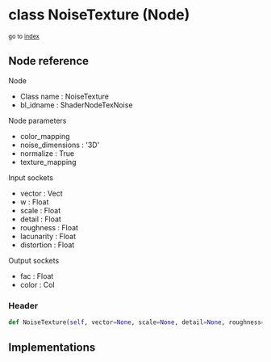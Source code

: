# class NoiseTexture (Node)

<sub>go to [index](/docs/index.md)</sub>

## Node reference

Node
 - Class name : NoiseTexture
 - bl_idname : ShaderNodeTexNoise

Node parameters
 - color_mapping
 - noise_dimensions : '3D'
 - normalize : True
 - texture_mapping

Input sockets
 - vector : Vect
 - w : Float
 - scale : Float
 - detail : Float
 - roughness : Float
 - lacunarity : Float
 - distortion : Float

Output sockets
 - fac : Float
 - color : Col

### Header

``` python
def NoiseTexture(self, vector=None, scale=None, detail=None, roughness=None, lacunarity=None, distortion=None, w=None, color_mapping=None, noise_dimensions='3D', normalize=True, texture_mapping=None, node_label=None, node_color=None):
```

## Implementations


